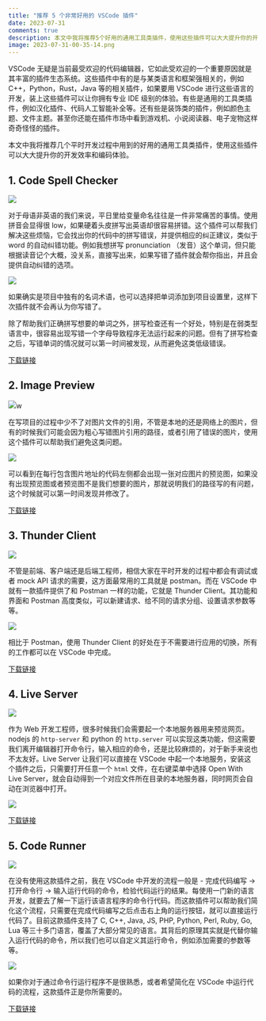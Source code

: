 ```yaml
---
title: "推荐 5 个非常好用的 VSCode 插件"
date: 2023-07-31
comments: true
description: 本文中我将推荐5个好用的通用工具类插件，使用这些插件可以大大提升你的开发效率和编码体验。
image: 2023-07-31-00-35-14.png
---
```


VSCode 无疑是当前最受欢迎的代码编辑器，它如此受欢迎的一个重要原因就是其丰富的插件生态系统。这些插件中有的是与某类语言和框架强相关的，例如 C++，Python，Rust，Java 等的相关插件，如果要用 VSCode 进行这些语言的开发，装上这些插件可以让你拥有专业 IDE 级别的体验。有些是通用的工具类插件，例如汉化插件、代码人工智能补全等。还有些是装饰类的插件，例如颜色主题、文件主题。甚至你还能在插件市场中看到游戏机、小说阅读器、电子宠物这样奇奇怪怪的插件。

本文中我将推荐几个平时开发过程中用到的好用的通用工具类插件，使用这些插件可以大大提升你的开发效率和编码体验。

## 1. Code Spell Checker

![](2023-07-31-00-35-14.png)

对于母语非英语的我们来说，平日里给变量命名往往是一件非常痛苦的事情。使用拼音会显得很 low，如果硬着头皮拼写出英语却很容易拼错。这个插件可以帮我们解决这些烦恼，它会找出你的代码中的拼写错误，并提供相应的纠正建议，类似于 word 的自动纠错功能。例如我想拼写 pronunciation （发音）这个单词，但只能根据读音记个大概，没关系，直接写出来，如果写错了插件就会帮你指出，并且会提供自动纠错的选项。

![](2023-07-30-23-15-29.png)

如果确实是项目中独有的名词术语，也可以选择把单词添加到项目设置里，这样下次插件就不会再认为你写错了。

除了帮助我们正确拼写想要的单词之外，拼写检查还有一个好处，特别是在弱类型语言中，很容易出现写错一个字母导致程序无法运行起来的问题。但有了拼写检查之后，写错单词的情况就可以第一时间被发现，从而避免这类低级错误。

[下载链接](https://marketplace.visualstudio.com/items?itemName=streetsidesoftware.code-spell-checker)

## 2. Image Preview

![](2023-07-31-00-35-39.png)w

在写项目的过程中少不了对图片文件的引用，不管是本地的还是网络上的图片，但有的时候我们可能会因为粗心写错图片引用的路径，或者引用了错误的图片，使用这个插件可以帮助我们避免这类问题。

![](2023-07-30-23-22-31.png)

可以看到在每行包含图片地址的代码左侧都会出现一张对应图片的预览图，如果没有出现预览图或者预览图不是我们想要的图片，那就说明我们的路径写的有问题，这个时候就可以第一时间发现并修改了。

[下载链接](https://marketplace.visualstudio.com/items?itemName=kisstkondoros.vscode-gutter-preview)

## 3. Thunder Client

![](2023-07-31-00-36-32.png)

不管是前端、客户端还是后端工程师，相信大家在平时开发的过程中都会有调试或者 mock API 请求的需要，这方面最常用的工具就是 postman。而在 VSCode 中就有一款插件提供了和 Postman 一样的功能，它就是 Thunder Client。其功能和界面和 Postman 高度类似，可以新建请求、给不同的请求分组、设置请求参数等等。

![](2023-07-31-00-26-47.png)

相比于 Postman，使用 Thunder Client 的好处在于不需要进行应用的切换，所有的工作都可以在 VSCode 中完成。

[下载链接](https://marketplace.visualstudio.com/items?itemName=rangav.vscode-thunder-client)

## 4. Live Server

![](2023-07-31-00-45-38.png)

作为 Web 开发工程师，很多时候我们会需要起一个本地服务器用来预览网页。nodejs 的 `http-server` 和 python 的 `http.server` 可以实现这类功能，但这需要我们离开编辑器打开命令行，输入相应的命令，还是比较麻烦的，对于新手来说也不太友好。Live Server 让我们可以直接在 VSCode 中起一个本地服务，安装这个插件之后，只需要打开任意一个 `html` 文件，在右键菜单中选择 Open With Live Server，就会自动得到一个对应文件所在目录的本地服务器，同时网页会自动在浏览器中打开。

![](2023-07-31-00-45-09.png)

[下载链接](https://marketplace.visualstudio.com/items?itemName=ritwickdey.LiveServer)

## 5. Code Runner

![](2023-07-31-00-34-43.png)

在没有使用这款插件之前，我在 VSCode 中开发的流程一般是 - 完成代码编写 -> 打开命令行 -> 输入运行代码的命令，检验代码运行的结果。每使用一门新的语言开发，就要去了解一下运行该语言程序的命令行代码。而这款插件可以帮助我们简化这个流程，只需要在完成代码编写之后点击右上角的运行按钮，就可以直接运行代码了。目前这款插件支持了 C, C++, Java, JS, PHP, Python, Perl, Ruby, Go, Lua 等三十多门语言，覆盖了大部分常见的语言。其背后的原理其实就是代替你输入运行代码的命令，所以我们也可以自定义其运行命令，例如添加需要的参数等等。

![](2023-07-31-00-34-27.png)

如果你对于通过命令行运行程序不是很熟悉，或者希望简化在 VSCode 中运行代码的流程，这款插件正是你所需要的。

[下载链接](https://marketplace.visualstudio.com/items?itemName=rangav.vscode-thunder-client)
